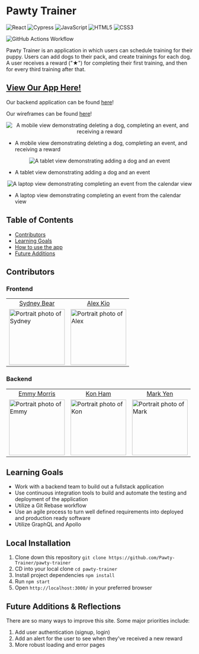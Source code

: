 # Pawty Trainer
![React](https://img.shields.io/badge/react-%2320232a.svg?style=for-the-badge&logo=react&logoColor=%2361DAFB)
![Cypress](https://img.shields.io/badge/-cypress-%23E5E5E5?style=for-the-badge&logo=cypress&logoColor=058a5e)
![JavaScript](https://img.shields.io/badge/javascript-%23323330.svg?style=for-the-badge&logo=javascript&logoColor=%23F7DF1E)
![HTML5](https://img.shields.io/badge/html5-%23E34F26.svg?style=for-the-badge&logo=html5&logoColor=white)
![CSS3](https://img.shields.io/badge/css3-%231572B6.svg?style=for-the-badge&logo=css3&logoColor=white)

![GitHub Actions Workflow](https://github.com/Pawty-Trainer/pawty-trainer/actions/workflows/deploy.js.yml/badge.svg)
  
Pawty Trainer is an application in which users can schedule training for their puppy. Users can add dogs to their pack, and create trainings for each dog. A user receives a reward ("★") for completing their first training, and then for every third training after that.

## [View Our App Here!](https://pawty-trainer.github.io/pawty-trainer/)
Our backend application can be found [here](https://github.com/Pawty-Trainer/pawty-trainer-api)!

Our wireframes can be found [here](https://miro.com/app/board/o9J_l0srtUU=/)!

<p align="center"><img src="./src/assets/mobile.gif" alt="A mobile view demonstrating deleting a dog, completing an event, and receiving a reward" /></p>

* A mobile view demonstrating deleting a dog, completing an event, and receiving a reward

<p align="center"><img src="./src/assets/tablet.gif" alt="A tablet view demonstrating adding a dog and an event" /></p>

* A tablet view demonstrating adding a dog and an event

<p align="center"><img src="./src/assets/desktop.gif" alt="A laptop view demonstrating completing an event from the calendar view" /></p>

* A laptop view demonstrating completing an event from the calendar view

## Table of Contents

- [Contributors](#contributors)
- [Learning Goals](#learning-goals)
- [How to use the app](#local-installation)
- [Future Additions](#future-additions--reflections)
 
## Contributors
### Frontend
<table>
  <tr>
    <td align="center" > <a href="https://github.com/sydnerd">Sydney Bear</td>
    <td align="center"> <a href="https://github.com/alexmkio">Alex Kio</td>
  </tr>
    <td><img src="https://avatars.githubusercontent.com/u/78241098?v=4" alt='Portrait photo of Sydney' width="150" height="auto" /></td>
    <td><img src="https://avatars.githubusercontent.com/u/12686237?v=4" alt="Portrait photo of Alex" width="150" height="auto" /></td>
</table>

### Backend
<table>
  <tr>
    <td align="center" > <a href="https://github.com/EmmyMorris">Emmy Morris</td>
    <td align="center"> <a href="https://github.com/kon-ham">Kon Ham</td>
    <td align="center"> <a href="https://github.com/markcyen">Mark Yen</td>
  </tr>
    <td><img src="https://avatars.githubusercontent.com/u/77904287?v=4" alt='Portrait photo of Emmy' width="150" height="auto" /></td>
    <td><img src="https://avatars.githubusercontent.com/u/72781879?v=4" alt="Portrait photo of Kon" width="150" height="auto" /></td>
    <td><img src="https://avatars.githubusercontent.com/u/77414433?v=4" alt="Portrait photo of Mark" width="150" height="auto" /></td>
</table>

## Learning Goals

- Work with a backend team to build out a fullstack application
- Use continuous integration tools to build and automate the testing and deployment of the application
- Utilize a Git Rebase workflow
- Use an agile process to turn well defined requirements into deployed and production ready software
- Utilize GraphQL and Apollo

## Local Installation

1. Clone down this repository `git clone https://github.com/Pawty-Trainer/pawty-trainer`
2. CD into your local clone `cd pawty-trainer`
3. Install project dependencies `npm install`
4. Run `npm start`
5. Open `http://localhost:3000/` in your preferred browser

## Future Additions & Reflections

There are so many ways to improve this site. Some major priorities include:

1. Add user authentication (signup, login)
2. Add an alert for the user to see when they've received a new reward
3. More robust loading and error pages
